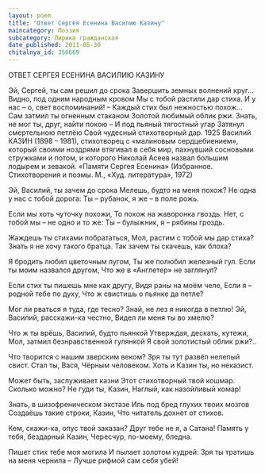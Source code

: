 ```yaml
---
layout: poem
title: "Ответ Сергея Есенина Василию Казину"
maincategory: Поэзия
subcategory: Лирика гражданская
date_published: 2011-05-30
chitalnya_id: 350669
---
```




ОТВЕТ СЕРГЕЯ ЕСЕНИНА
ВАСИЛИЮ КАЗИНУ

Эй, Сергей, ты сам решил до срока
Завершить земных волнений круг...
Видно, под одним народным кровом
Мы с тобой растили дар стиха.
И у нас – о, свет воспоминаний! – 
Каждый стих был нежностью похож...
Сам затмил ты огненным стаканом
Золотой любимый облик ржи.
Знать, не мог ты, друг, найти покою – 
И под пьяный тягостный угар
Затянул смертельною петлёю
Свой чудесный стихотворный дар.
1925
Василий КАЗИН (1898 – 1981), стихотворец
с «малиновым сердцебиением», который своими 
ноздрями втягивал в себя  мир, пахнувший сосновыми
стружками и потом, и которого Николай Асеев 
назвал большим лодырем и зевакой.
«Памяти Сергея Есенина» 
(Избранное. Стихотворения и поэмы. 
М., «Худ. литература», 1972)

Эй, Василий, ты зачем до срока
Мелешь, будто на меня похож?
Не одна у нас с тобой дорога:
Ты – рубанок, я же – в поле рожь.

Если мы хоть чуточку похожи,
То похож на жаворонка гвоздь.
Нет, с тобой мы – не одно и то же:
Ты – булыжник, я – рябины гроздь.

Жаждешь ты стихами побрататься,
Мол, растим с тобой мы дар стиха?
Знать я не хочу такого братца.
Так зачем ты скачешь, как блоха?

Я бродить любил цветочным лугом,
Ты же полюбил железный гул.
Если ты моим назвался другом,
Что же в «Англетер» не заглянул?

Если стих ты пишешь мне как другу,
Видя раны на моём челе,
Если я – родной тебе по духу,
Что ж свистишь о пьянке да петле?

Мог ли рваться я туда, где тесно?
Знай, не лез я никогда в петлю!
Эй, Василий, расскажи-ка честно,
Видел ли меня ты во хмелю?

Что ж ты врёшь, Василий,  будто пьянкой
Утверждая, дескать, кутежи,
Мол, затмил безнравственной гулянкой
Я свой золотистый облик ржи?..

Что творится с нашим зверским веком?
Зря ты тут развёл нелепый свист.
Стал ты, Вася, Чёрным человеком.
Хоть и Казин ты, но неказист.

Может быть, заслуживает казни
Этот стихотворный твой кошмар.
Сколько можно? Не гуди ты, Казин,
Наглый, как назойливый комар!

Знать, в шизофреническом экстазе
Иль под бред глухих твоих мозгов
Создаёшь такие строки, Казин,
Что читатель дохнет от стихов.

Кем, скажи-ка, опус твой заказан?
Друг тебе не я, а Сатана!
Память у тебя, бездарный Казин,
Чересчур, по-моему, бледна.

Пишет стих тебе моя могила
И пылает золотом кудрей:
Зря ты тратишь на меня чернила – 
Лучше рифмой сам себя убей!






